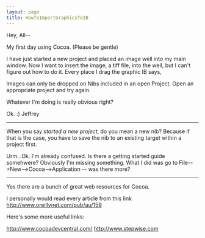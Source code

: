 ```yaml
---
layout: page
title: HowToImportGraphicsToIB
---
```


Hey, All--

My first day using Cocoa. (Please be gentle)

I have just started a new project and placed an image well into my main window. Now I want to insert the image, a tiff file, into the well, but I can't figure out how to do it. Every place I drag the graphic IB says, 

Images can only be dropped on Nibs included in an open Project. Open an appropriate project and try again.

Whatever I'm doing is really obvious right?

Ok. :)
Jeffrey

----

When you say *started a new project*, do you mean a new nib? Because if that is the case, you have to save the nib to an existing target within a project first.


Urm...Ok. I'm already confused. Is there a getting started guide somehwere? Obviously I'm missing something. What I did was go to File-->New-->Cocoa-->Application -- was there more?

----

Yes there are a bunch of great web resources for Cocoa.

I personally would read every article from this link http://www.oreillynet.com/pub/au/159

Here's some more useful links:

http://www.cocoadevcentral.com/
http://www.stepwise.com

